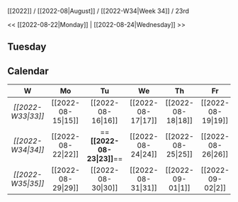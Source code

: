 [[2022]] / [[2022-08|August]] / [[2022-W34|Week 34]] / 23rd

<<  [[2022-08-22|Monday]]   | [[2022-08-24|Wednesday]] >>︎

## Tuesday

## Calendar
| W  | Mo | Tu | We | Th | Fr | Sa | Su |
|:--:|:--:|:--:|:--:|:--:|:--:|:--:|:--:|
| *[[2022-W33\|33]]* | [[2022-08-15\|15]] | [[2022-08-16\|16]] | [[2022-08-17\|17]] | [[2022-08-18\|18]] | [[2022-08-19\|19]] | [[2022-08-20\|20]] | [[2022-08-21\|21]] |
| *[[2022-W34\|34]]* | [[2022-08-22\|22]] | ==**[[2022-08-23\|23]]**== | [[2022-08-24\|24]] | [[2022-08-25\|25]] | [[2022-08-26\|26]] | [[2022-08-27\|27]] | [[2022-08-28\|28]] |
| *[[2022-W35\|35]]* | [[2022-08-29\|29]] | [[2022-08-30\|30]] | [[2022-08-31\|31]] | [[2022-09-01\|1]]  | [[2022-09-02\|2]]  | [[2022-09-03\|3]]  | [[2022-09-04\|4]]  |
